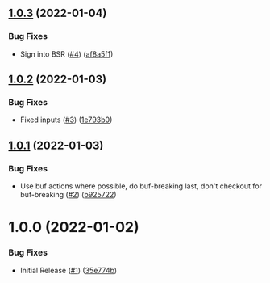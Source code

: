 ## [1.0.3](https://github.com/swarm-io/action-buf/compare/v1.0.2...v1.0.3) (2022-01-04)


### Bug Fixes

* Sign into BSR ([#4](https://github.com/swarm-io/action-buf/issues/4)) ([af8a5f1](https://github.com/swarm-io/action-buf/commit/af8a5f1ca49b108591e118fc05f337fd28b139f1))

## [1.0.2](https://github.com/swarm-io/action-buf/compare/v1.0.1...v1.0.2) (2022-01-03)


### Bug Fixes

* Fixed inputs ([#3](https://github.com/swarm-io/action-buf/issues/3)) ([1e793b0](https://github.com/swarm-io/action-buf/commit/1e793b0ea36ad013c73404d64b8f06b9d2caf33e))

## [1.0.1](https://github.com/swarm-io/action-buf/compare/v1.0.0...v1.0.1) (2022-01-03)


### Bug Fixes

* Use buf actions where possible, do buf-breaking last, don't checkout for buf-breaking ([#2](https://github.com/swarm-io/action-buf/issues/2)) ([b925722](https://github.com/swarm-io/action-buf/commit/b9257224e552a312fc06de766e16cf143289bfd3))

# 1.0.0 (2022-01-02)


### Bug Fixes

* Initial Release ([#1](https://github.com/swarm-io/action-buf/issues/1)) ([35e774b](https://github.com/swarm-io/action-buf/commit/35e774bacd16f7a6424015d545466e5309c014a7))
